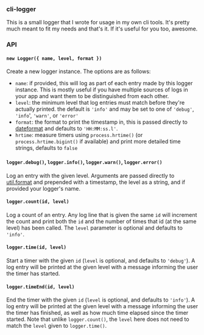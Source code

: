 ### cli-logger

This is a small logger that I wrote for usage in my own cli tools. It's pretty much meant to fit my needs and that's it. If it's useful for you too, awesome.

### API

#### `new Logger({ name, level, format })`

Create a new logger instance. The options are as follows:

- `name`: if provided, this will log as part of each entry made by this logger instance. This is mostly useful if you have multiple sources of logs in your app and want them to be distinguished from each other.
- `level`: the minimum level that log entries must match before they're actually printed. the default is `'info'` and may be set to one of `'debug'`, `'info`', `'warn'`, or `'error'`
- `format`: the format to print the timestamp in, this is passed directly to [dateformat](https://github.com/felixge/node-dateformat) and defaults to `'HH:MM:ss.l'`.
- `hrtime`: measure timers using `process.hrtime()` (or `process.hrtime.bigint()` if available) and print more detailed time strings, defaults to `false`

#### `logger.debug()`, `logger.info()`, `logger.warn()`, `logger.error()`

Log an entry with the given level. Arguments are passed directly to [util.format]() and prepended with a timestamp, the level as a string, and if provided your logger's name.

#### `logger.count(id, level)`

Log a count of an entry. Any log line that is given the same `id` will increment the count and print both the `id` and the number of times that id (at the same level) has been called. The `level` parameter is optional and defaults to `'info'`.

#### `logger.time(id, level)`

Start a timer with the given `id` (`level` is optional, and defaults to `'debug'`). A log entry will be printed at the given level with a message informing the user the timer has started.

#### `logger.timeEnd(id, level)`

End the timer with the given `id` (`level` is optional, and defaults to `'info'`). A log entry will be printed at the given level with a message informing the user the timer has finished, as well as how much time elapsed since the timer started. Note that unlike `logger.count()`, the `level` here does not need to match the `level` given to `logger.time()`.
